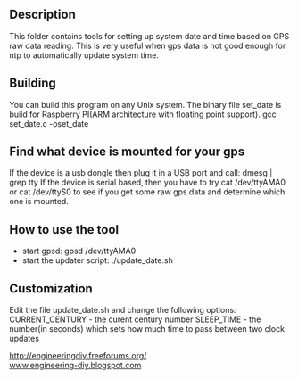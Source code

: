 ## Description
This folder contains tools for setting up system date and time based on GPS raw
data reading. This is very useful when gps data is not good enough for ntp to 
automatically update system time.


## Building
You can build this program on any Unix system. The binary file set_date is build
for Raspberry PI(ARM architecture with floating point support).
gcc set_date.c -oset_date


## Find what device is mounted for your gps
If the device is a usb dongle then plug it in a USB port and call:
dmesg | grep tty
If the device is serial based, then you have to try
cat /dev/ttyAMA0
or
cat /dev/ttyS0
to see if you get some raw gps data and determine which one is mounted.

## How to use the tool
- start gpsd:
gpsd /dev/ttyAMA0
- start the updater script: 
./update_date.sh


## Customization
Edit the file update_date.sh and change the following options:
CURRENT_CENTURY - the curent century number
SLEEP_TIME - the number(in seconds) which sets how much time to pass between two 
clock updates


http://engineeringdiy.freeforums.org/<br>
www.engineering-diy.blogspot.com
